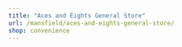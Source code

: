 ```yaml
---
title: "Aces and Eights General Store"
url: /mansfield/aces-and-eights-general-store/
shop: convenience
---
```

